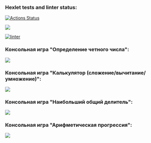 ### Hexlet tests and linter status:
[![Actions Status](https://github.com/jennysgod/frontend-project-lvl1/workflows/hexlet-check/badge.svg)](https://github.com/jennysgod/frontend-project-lvl1/actions)

<a href="https://codeclimate.com/github/jennysgod/frontend-project-lvl1/maintainability"><img src="https://api.codeclimate.com/v1/badges/fa93e729ffeb2eb79260/maintainability" /></a>

[![linter](https://github.com/jennysgod/frontend-project-lvl1/actions/workflows/linter.yml/badge.svg)](https://github.com/jennysgod/frontend-project-lvl1/actions/workflows/linter.yml)

### Консольная игра "Определение четного числа":
<a href="https://asciinema.org/a/UDpprhAEZWur8ZKyQWImi7PpT" target="_blank"><img src="https://asciinema.org/a/UDpprhAEZWur8ZKyQWImi7PpT.svg" /></a>

### Консольная игра "Калькулятор (сложение/вычитание/умножение)":
<a href="https://asciinema.org/a/466984" target="_blank"><img src="https://asciinema.org/a/466984.svg" /></a>

### Консольная игра "Наибольший общий делитель":
<a href="https://asciinema.org/a/467502" target="_blank"><img src="https://asciinema.org/a/467502.svg" /></a>

### Консольная игра "Арифметическая прогрессия":
<a href="https://asciinema.org/a/467859" target="_blank"><img src="https://asciinema.org/a/467859.svg" /></a>